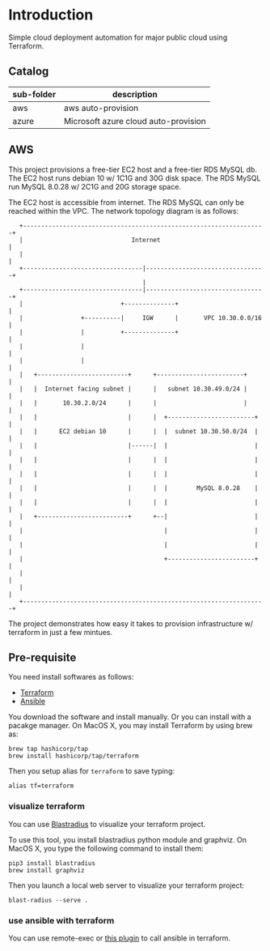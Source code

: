 # Introduction

Simple cloud deployment automation for major public cloud using Terraform.

## Catalog

|     sub-folder     |               description            |
| ------------------ | ------------------------------------ |
| aws                | aws auto-provision                   |
| azure              | Microsoft azure cloud auto-provision |

## AWS

This project provisions a free-tier EC2 host and a free-tier RDS MySQL db. The
EC2 host runs debian 10 w/ 1C1G and 30G disk space. The RDS MySQL run MySQL
8.0.28 w/ 2C1G and 20G storage space.

The EC2 host is accessible from internet. The RDS MySQL can only be reached
within the VPC. The network topology diagram is as follows:

       +-------------------------------------------------------------------+
       |                              Internet                             |
       |                                                                   |
       +---------------------------------|---------------------------------+
                                         |
       +---------------------------------|---------------------------------+
       |                           +--------------+                        |
       |                +----------|     IGW      |       VPC 10.30.0.0/16 |
       |                |          +--------------+                        |
       |                |                                                  |
       |                |                                                  |
       |   +-------------------------+      +------------------------+     |
       |   |  Internet facing subnet |      |   subnet 10.30.49.0/24 |     |
       |   |       10.30.2.0/24      |      |                        |     |
       |   |                         |      |  +------------------------+  |
       |   |      EC2 debian 10      |      |  |  subnet 10.30.50.0/24  |  |
       |   |                         |------|  |                        |  |
       |   |                         |      |  |                        |  |
       |   |                         |      |  |                        |  |
       |   |                         |      |  |        MySQL 8.0.28    |  |
       |   |                         |      |  |                        |  |
       |   +-------------------------+      +--|                        |  |
       |                                       |                        |  |
       |                                       |                        |  |
       |                                       +------------------------+  |
       |                                                                   |
       |                                                                   |
       +-------------------------------------------------------------------+

The project demonstrates how easy it takes to provision infrastructure w/
terraform in just a few mintues.

## Pre-requisite

You need install softwares as follows:

- [Terraform][1]
- [Ansible][2]

You download the software and install manually. Or you can install with a
pacakge manager.  On MacOS X, you may install Terraform by using brew as:

    brew tap hashicorp/tap
    brew install hashicorp/tap/terraform

Then you setup alias for `terraform` to save typing:

    alias tf=terraform

### visualize terraform

You can use [Blastradius][3] to visualize your terraform project.

To use this tool, you install blastradius python module and graphviz.
On MacOS X, you type the following command to install them:

    pip3 install blastradius
    brew install graphviz

Then you launch a local web server to visualize your terraform project:

    blast-radius --serve .

### use ansible with terraform

You can use remote-exec or [this plugin][4] to call ansible in terraform.

[1]: https://www.terraform.io/downloads.html
[2]: https://www.ansible.com/
[3]: https://28mm.github.io/blast-radius-docs/
[4]: https://github.com/radekg/terraform-provisioner-ansible

